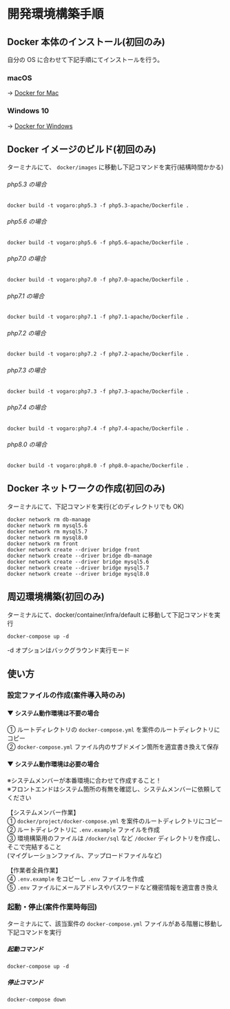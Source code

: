 # 開発環境構築手順

## Docker 本体のインストール(初回のみ)

自分の OS に合わせて下記手順にてインストールを行う。

### macOS

→ [Docker for Mac](https://store.docker.com/editions/community/docker-ce-desktop-mac)

### Windows 10

→ [Docker for Windows](https://store.docker.com/editions/community/docker-ce-desktop-windows)

## Docker イメージのビルド(初回のみ)

ターミナルにて、 `docker/images` に移動し下記コマンドを実行(結構時間かかる)

###### php5.3 の場合

```
docker build -t vogaro:php5.3 -f php5.3-apache/Dockerfile .
```

###### php5.6 の場合

```
docker build -t vogaro:php5.6 -f php5.6-apache/Dockerfile .
```

###### php7.0 の場合

```
docker build -t vogaro:php7.0 -f php7.0-apache/Dockerfile .
```

###### php7.1 の場合

```
docker build -t vogaro:php7.1 -f php7.1-apache/Dockerfile .
```

###### php7.2 の場合

```
docker build -t vogaro:php7.2 -f php7.2-apache/Dockerfile .
```

###### php7.3 の場合

```
docker build -t vogaro:php7.3 -f php7.3-apache/Dockerfile .
```

###### php7.4 の場合

```
docker build -t vogaro:php7.4 -f php7.4-apache/Dockerfile .
```

###### php8.0 の場合

```
docker build -t vogaro:php8.0 -f php8.0-apache/Dockerfile .
```

## Docker ネットワークの作成(初回のみ)

ターミナルにて、下記コマンドを実行(どのディレクトリでも OK)

```
docker network rm db-manage
docker network rm mysql5.6
docker network rm mysql5.7
docker network rm mysql8.0
docker network rm front
docker network create --driver bridge front
docker network create --driver bridge db-manage
docker network create --driver bridge mysql5.6
docker network create --driver bridge mysql5.7
docker network create --driver bridge mysql8.0
```

## 周辺環境構築(初回のみ)

ターミナルにて、docker/container/infra/default に移動して下記コマンドを実行

```
docker-compose up -d
```

-d オプションはバックグラウンド実行モード

## 使い方

### 設定ファイルの作成(案件導入時のみ)

#### ▼ システム動作環境は不要の場合

① ルートディレクトリの `docker-compose.yml` を案件のルートディレクトリにコピー  
② `docker-compose.yml` ファイル内のサブドメイン箇所を適宜書き換えて保存

#### ▼ システム動作環境は必要の場合

※システムメンバーが本番環境に合わせて作成すること！  
※フロントエンドはシステム箇所の有無を確認し、システムメンバーに依頼してください

【システムメンバー作業】  
① `docker/project/docker-compose.yml` を案件のルートディレクトリにコピー  
② ルートディレクトリに `.env.example` ファイルを作成  
③ 環境構築用のファイルは `/docker/sql` など `/docker` ディレクトリを作成し、そこで完結すること  
(マイグレーションファイル、アップロードファイルなど)

【作業者全員作業】  
④ `.env.example` をコピーし `.env` ファイルを作成  
⑤ `.env` ファイルにメールアドレスやパスワードなど機密情報を適宜書き換え

### 起動・停止(案件作業時毎回)

ターミナルにて、該当案件の `docker-compose.yml` ファイルがある階層に移動し下記コマンドを実行

##### 起動コマンド

```
docker-compose up -d
```

##### 停止コマンド

```
docker-compose down
```
